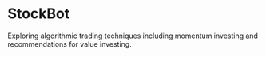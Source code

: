 # StockBot
Exploring algorithmic trading techniques including momentum investing and recommendations for value investing.
